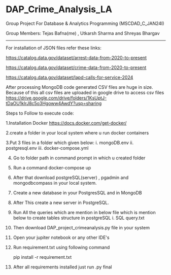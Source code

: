# DAP_Crime_Analysis_LA

Group Project For Database & Analytics Programming (MSCDAD_C_JAN24I)

Group Members: Tejas Bafna(me) , Utkarsh Sharma and Shreyas Bhargav 

*******************************************************************************************************************************************************

For installation of JSON files refer these links:

https://catalog.data.gov/dataset/arrest-data-from-2020-to-present

https://catalog.data.gov/dataset/crime-data-from-2020-to-present

https://catalog.data.gov/dataset/lapd-calls-for-service-2024 

After processing MongoDB code generated CSV files are huge in size. Because of this all csv files are uploaded in google drive to access csv files
https://drive.google.com/drive/folders/1KsUptJ-tDaOU1klrJ8c5o3Hgoww4AwdY?usp=sharing


Steps to Follow to execute code:

1.Installation Docker
https://docs.docker.com/get-docker/

2.create a folder in your local system where u run docker containers

3.Put 3 files in a folder which given below:
  i. mongoDB.env
 ii. postgresql.env
iii. docker-compose.yml

4. Go to folder path in command prompt in which u created folder

5. Run a command
	docker-compose up

6. After that download postgreSQL(server) , pgadmin and mongodbcompass in your local system.

7. Create a new database in your PostgresSQL and in MongoDB

8. After This create a new server in PostgreSQL.
   
9. Run All the queries which are mention in below file which is mention below to create tables structure in postgreSQL
   i. SQL query.txt

10. Then download DAP_project_crimeanalysis.py file in your system

11. Open your jupiter notebook or any other IDE's

12. Run requirement.txt using following command

	pip install -r requirement.txt

13. After all requirements installed just run .py final

